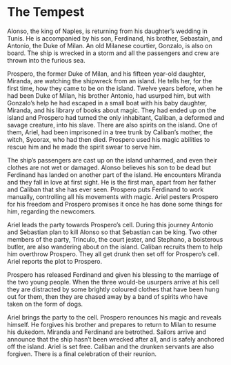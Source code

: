 <!-- ======================================================================
--- Search engine
title:          The Tempest
keywords:       tempest, comedy
description:    The Tempest by William Shakespeare.
--- Menu system
order:          130
text:           The Tempest
hidden:         false
umbel:          false
--- Page properties
id:             
document:       
layout:         layout-2-left
$-left:         play-list
searchable:     true
======================================================================= -->

# The Tempest

Alonso, the king of Naples, is returning from his daughter’s wedding in Tunis.
He is accompanied by his son, Ferdinand, his brother, Sebastain, and Antonio,
the Duke of Milan. An old Milanese courtier, Gonzalo, is also on board. The ship
is wrecked in a storm and all the passengers and crew are thrown into the
furious sea.

Prospero, the former Duke of Milan, and his fifteen year-old daughter, Miranda,
are watching the shipwreck from an island. He tells her, for the first time, how
they came to be on the island. Twelve years before, when he had been Duke of
Milan, his brother Antonio, had usurped him, but with Gonzalo’s help he had
escaped in a small boat with his baby daughter, Miranda, and his library of
books about magic. They had ended up on the island and Prospero had turned the
only inhabitant, Caliban, a deformed and savage creature, into his slave. There
are also spirits on the island. One of them, Ariel, had been imprisoned in a
tree trunk by Caliban’s mother, the witch, Sycorax, who had then died. Prospero
used his magic abilities to rescue him and he made the spirit swear to serve him.

The ship’s passengers are cast up on the island unharmed, and even their clothes
are not wet or damaged. Alonso believes his son to be dead but Ferdinand has
landed on another part of the island. He encounters Miranda and they fall in
love at first sight. He is the first man, apart from her father and Caliban that
she has ever seen. Prospero puts Ferdinand to work manually, controlling all
his movements with magic. Ariel pesters Prospero for his freedom and Prospero
promises it once he has done some things for him, regarding the newcomers.

Ariel leads the party towards Prospero’s cell. During this journey Antonio and
Sebastian plan to kill Alonso so that Sebastian can be king. Two other members
of the party, Trinculo, the court jester, and Stephano, a boisterous butler, are
also wandering about on the island. Caliban recruits them to help him overthrow
Prospero. They all get drunk then set off for Prospero’s cell. Ariel reports the
plot to Prospero.

Prospero has released Ferdinand and given his blessing to the marriage of the
two young people. When the three would-be usurpers arrive at his cell they are
distracted by some brightly coloured clothes that have been hung out for them,
then they are chased away by a band of spirits who have taken on the form of dogs.

Ariel brings the party to the cell. Prospero renounces his magic and reveals
himself. He forgives his brother and prepares to return to Milan to resume his
dukedom. Miranda and Ferdinand are betrothed. Sailors arrive and announce that
the ship hasn’t been wrecked after all, and is safely anchored off the island.
Ariel is set free. Caliban and the drunken servants are also forgiven. There is
a final celebration of their reunion.
